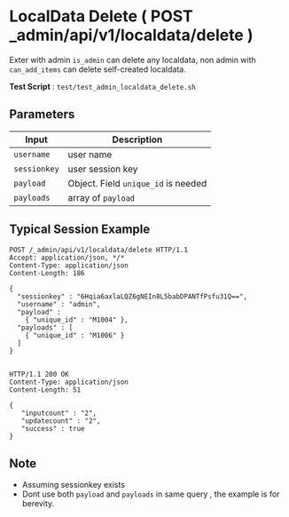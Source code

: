 # LocalData Delete ( POST _admin/api/v1/localdata/delete )

Exter with admin `is_admin` can delete any localdata, non admin with `can_add_items` can delete self-created localdata.

**Test Script** : `test/test_admin_localdata_delete.sh`

## Parameters

| Input | Description |
| ---- | ----------- |
| `username` | user name |
| `sessionkey` | user session key |
| `payload` | Object. Field `unique_id` is needed|
| `payloads` | array of `payload` |

## Typical Session Example

```
POST /_admin/api/v1/localdata/delete HTTP/1.1
Accept: application/json, */*
Content-Type: application/json
Content-Length: 186

{
  "sessionkey" : "6Hqia6axlaLQZ6gNEIn8L5babDPANTfPsfu31Q==",
  "username" : "admin",
  "payload" : 
    { "unique_id" : "M1004" },
  "payloads" : [
    { "unique_id" : "M1006" }
  ]
}


HTTP/1.1 200 OK
Content-Type: application/json
Content-Length: 51

{
   "inputcount" : "2",
   "updatecount" : "2",
   "success" : true
}
```

## Note

- Assuming sessionkey exists
- Dont use both `payload` and `payloads` in same query , the example is for berevity.

